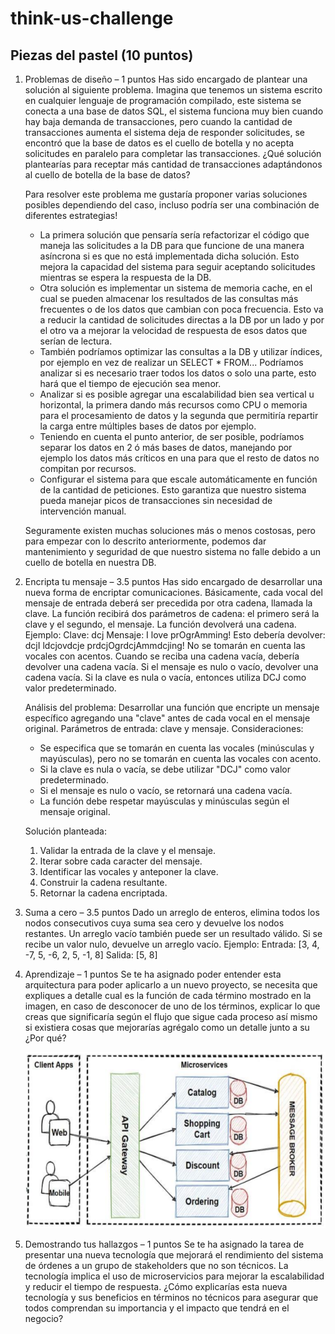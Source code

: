 # think-us-challenge

## Piezas del pastel (10 puntos)
1. Problemas de diseño – 1 puntos
   Has sido encargado de plantear una solución al siguiente problema.
   Imagina que tenemos un sistema escrito en cualquier lenguaje de programación compilado,
   este sistema se conecta a una base de datos SQL, el sistema funciona muy bien cuando hay
   baja demanda de transacciones, pero cuando la cantidad de transacciones aumenta el sistema
   deja de responder solicitudes, se encontró que la base de datos es el cuello de botella y no
   acepta solicitudes en paralelo para completar las transacciones. ¿Qué solución plantearías
   para receptar más cantidad de transacciones adaptándonos al cuello de botella de la base de
   datos?

   Para resolver este problema me gustaría proponer varias soluciones posibles dependiendo del caso,
   incluso podría ser una combinación de diferentes estrategias!

   * La primera solución que pensaría sería refactorizar el código que maneja las solicitudes a la DB para
   que funcione de una manera asíncrona si es que no está implementada dicha solución. Esto mejora la
   capacidad del sistema para seguir aceptando solicitudes mientras se espera la respuesta de la DB.
   * Otra solución es implementar un sistema de memoria cache, en el cual se pueden almacenar los resultados
   de las consultas más frecuentes o de los datos que cambian con poca frecuencia. Esto va a reducir la cantidad
   de solicitudes directas a la DB por un lado y por el otro va a mejorar la velocidad de respuesta de esos
   datos que serían de lectura.
   * También podríamos optimizar las consultas a la DB y utilizar índices, por ejemplo en vez de realizar
   un SELECT * FROM... Podríamos analizar si es necesario traer todos los datos o solo una parte, esto hará
   que el tiempo de ejecución sea menor.
   * Analizar si es posible agregar una escalabilidad bien sea vertical u horizontal, la primera dando más
   recursos como CPU o memoria para el procesamiento de datos y la segunda que permitiría repartir la carga entre
   múltiples bases de datos por ejemplo.
   * Teniendo en cuenta el punto anterior, de ser posible, podríamos separar los datos en 2 ó más bases de datos,
   manejando por ejemplo los datos más críticos en una para que el resto de datos no compitan por recursos.
   * Configurar el sistema para que escale automáticamente en función de la cantidad de peticiones. Esto
   garantiza que nuestro sistema pueda manejar picos de transacciones sin necesidad de intervención manual.

   Seguramente existen muchas soluciones más o menos costosas, pero para empezar con lo descrito anteriormente,
   podemos dar mantenimiento y seguridad de que nuestro sistema no falle debido a un cuello de botella en nuestra DB.
   
2. Encripta tu mensaje – 3.5 puntos
   Has sido encargado de desarrollar una nueva forma de encriptar comunicaciones.
   Básicamente, cada vocal del mensaje de entrada deberá ser precedida por otra cadena,
   llamada la clave. La función recibirá dos parámetros de cadena: el primero será la clave y el
   segundo, el mensaje. La función devolverá una cadena.
   Ejemplo:
   Clave: dcj
   Mensaje: I love prOgrAmming!
   Esto debería devolver: dcjI ldcjovdcje prdcjOgrdcjAmmdcjing!
   No se tomarán en cuenta las vocales con acentos.
   Cuando se reciba una cadena vacía, debería devolver una cadena vacía. Si el mensaje es
   nulo o vacío, devolver una cadena vacía. Si la clave es nula o vacía, entonces utiliza
   DCJ como valor predeterminado.

   Análisis del problema:
   Desarrollar una función que encripte un mensaje específico agregando una "clave" antes de cada vocal en el
   mensaje original.
   Parámetros de entrada: clave y mensaje.
   Consideraciones:
   * Se especifica que se tomarán en cuenta las vocales (minúsculas y mayúsculas), pero no
   se tomarán en cuenta las vocales con acento.
   * Si la clave es nula o vacía, se debe utilizar "DCJ" como valor predeterminado.
   * Si el mensaje es nulo o vacío, se retornará una cadena vacía.
   * La función debe respetar mayúsculas y minúsculas según el mensaje original.

   Solución planteada:
   1) Validar la entrada de la clave y el mensaje.
   2) Iterar sobre cada caracter del mensaje.
   3) Identificar las vocales y anteponer la clave.
   4) Construir la cadena resultante.
   5) Retornar la cadena encriptada.


3. Suma a cero – 3.5 puntos
   Dado un arreglo de enteros, elimina todos los nodos consecutivos cuya suma sea cero y
   devuelve los nodos restantes. Un arreglo vacío también puede ser un resultado válido. Si se
   recibe un valor nulo, devuelve un arreglo vacío.
   Ejemplo:
   Entrada: [3, 4, -7, 5, -6, 2, 5, -1, 8]
   Salida: [5, 8]


4. Aprendizaje – 1 puntos
   Se te ha asignado poder entender esta arquitectura para poder aplicarlo a un
   nuevo proyecto, se necesita que expliques a detalle cual es la función de cada
   término mostrado en la imagen, en caso de desconocer de uno de los términos,
   explicar lo que creas que significaría según el flujo que sigue cada proceso así
   mismo si existiera cosas que mejorarías agrégalo como un detalle junto a su ¿Por
   qué?

   <img alt="" src = '/Images/arquitectura.png' height = '282' width="571">

5. Demostrando tus hallazgos – 1 puntos
   Se te ha asignado la tarea de presentar una nueva tecnología que mejorará el
   rendimiento del sistema de órdenes a un grupo de stakeholders que no son
   técnicos. La tecnología implica el uso de microservicios para mejorar la
   escalabilidad y reducir el tiempo de respuesta.
   ¿Cómo explicarías esta nueva tecnología y sus beneficios en términos no técnicos
   para asegurar que todos comprendan su importancia y el impacto que tendrá en el
   negocio?
